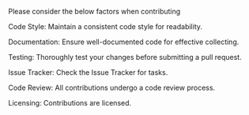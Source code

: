 Please consider the below factors when contributing

Code Style:
Maintain a consistent code style for readability.

Documentation:
Ensure well-documented code for effective collecting.

Testing:
Thoroughly test your changes before submitting a pull request.

Issue Tracker:
Check the Issue Tracker for tasks.

Code Review:
All contributions undergo a code review process.

Licensing:
Contributions are licensed.
